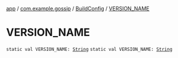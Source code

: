 [app](../../index.md) / [com.example.gossip](../index.md) / [BuildConfig](index.md) / [VERSION_NAME](./-v-e-r-s-i-o-n_-n-a-m-e.md)

# VERSION_NAME

`static val VERSION_NAME: `[`String`](https://kotlinlang.org/api/latest/jvm/stdlib/kotlin/-string/index.html)
`static val VERSION_NAME: `[`String`](https://kotlinlang.org/api/latest/jvm/stdlib/kotlin/-string/index.html)